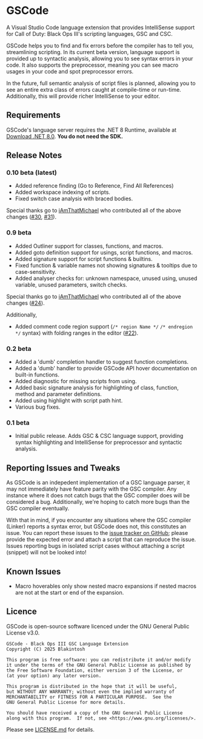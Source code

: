 # GSCode

A Visual Studio Code language extension that provides IntelliSense support for Call of Duty: Black Ops III's scripting languages, GSC and CSC.

GSCode helps you to find and fix errors before the compiler has to tell you, streamlining scripting. In its current beta version, language support is provided up to syntactic analysis, allowing you to see syntax errors in your code. It also supports the preprocessor, meaning you can see macro usages in your code and spot preprocessor errors.

In the future, full semantic analysis of script files is planned, allowing you to see an entire extra class of errors caught at compile-time or run-time. Additionally, this will provide richer IntelliSense to your editor.

## Requirements

GSCode's language server requires the .NET 8 Runtime, available at [Download .NET 8.0](https://dotnet.microsoft.com/en-us/download/dotnet/8.0). **You do not need the SDK.**

## Release Notes

### 0.10 beta (latest)
- Added reference finding (Go to Reference, Find All References)
- Added workspace indexing of scripts.
- Fixed switch case analysis with braced bodies.

Special thanks go to [iAmThatMichael](https://github.com/iAmThatMichael) who contributed all of the above changes ([#30](https://github.com/Blakintosh/gscode/pull/30), [#31](https://github.com/Blakintosh/gscode/pull/31)).

### 0.9 beta

- Added Outliner support for classes, functions, and macros.
- Added goto definition support for usings, script functions, and macros.
- Added signature support for script functions & builtins.
- Fixed function & variable names not showing signatures & tooltips due to case-sensitivity.
- Added analyser checks for: unknown namespace, unused using, unused variable, unused parameters, switch checks.

Special thanks go to [iAmThatMichael](https://github.com/iAmThatMichael) who contributed all of the above changes ([#24](https://github.com/Blakintosh/gscode/pull/24)).

Additionally,

- Added comment code region support (`/* region Name */` `/* endregion */` syntax) with folding ranges in the editor ([#22](https://github.com/Blakintosh/gscode/issues/22)).

### 0.2 beta

- Added a 'dumb' completion handler to suggest function completions.
- Added a 'dumb' handler to provide GSCode API hover documentation on built-in functions.
- Added diagnostic for missing scripts from using.
- Added basic signature analysis for highlighting of class, function, method and parameter definitions.
- Added using highlight with script path hint.
- Various bug fixes.

### 0.1 beta

- Initial public release. Adds GSC & CSC language support, providing syntax highlighting and IntelliSense for preprocessor and syntactic analysis.

## Reporting Issues and Tweaks

As GSCode is an indepedent implementation of a GSC language parser, it may not immediately have feature parity with the GSC compiler. Any instance where it does not catch bugs that the GSC compiler does will be considered a bug. Additionally, we're hoping to catch more bugs than the GSC compiler eventually.

With that in mind, if you encounter any situations where the GSC compiler (Linker) reports a syntax error, but GSCode does not, this constitutes an issue. You can report these issues to the [issue tracker on GitHub](https://github.com/Blakintosh/gscode/issues); please provide the expected error and attach a script that can reproduce the issue. Issues reporting bugs in isolated script cases without attaching a script (snippet) will not be looked into!

## Known Issues

- Macro hoverables only show nested macro expansions if nested macros are not at the start or end of the expansion.

## Licence

GSCode is open-source software licenced under the GNU General Public License v3.0.

```
GSCode - Black Ops III GSC Language Extension
Copyright (C) 2025 Blakintosh

This program is free software: you can redistribute it and/or modify
it under the terms of the GNU General Public License as published by
the Free Software Foundation, either version 3 of the License, or
(at your option) any later version.

This program is distributed in the hope that it will be useful,
but WITHOUT ANY WARRANTY; without even the implied warranty of
MERCHANTABILITY or FITNESS FOR A PARTICULAR PURPOSE.  See the
GNU General Public License for more details.

You should have received a copy of the GNU General Public License
along with this program.  If not, see <https://www.gnu.org/licenses/>.
```

Please see [LICENSE.md](https://github.com/Blakintosh/gscode/blob/main/LICENSE.md) for details.
